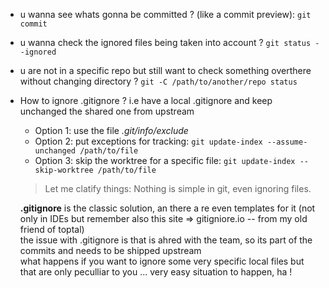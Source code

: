 * u wanna see whats gonna be committed ? (like a commit preview): `git commit`
* u wanna check the ignored files being taken into account ? `git status --ignored`
* u are not in a specific repo but still want to check something overthere without changing directory ? `git -C /path/to/another/repo status`
* How to ignore .gitignore ? i.e have a local .gitignore and keep unchanged the shared one from upstream
  * Option 1: use the file *.git/info/exclude*
  * Option 2: put exceptions for tracking: `git update-index --assume-unchanged /path/to/file`
  * Option 3: skip the worktree for a specific file: `git update-index --skip-worktree /path/to/file`  
  >Let me clatify things:
  >Nothing is simple in git, even ignoring files.
  
  **.gitignore** is the classic solution, an there a re even templates for it (not only in IDEs but remember also this site => gitigniore.io -- from my old friend of toptal)  
    the issue with .gitignore is that is ahred with the team, so its part of the commits and needs to be shipped upstream  
    what happens if you want to ignore some very specific local files but that are only peculliar to you ... very easy situation to happen, ha !  
  
  
